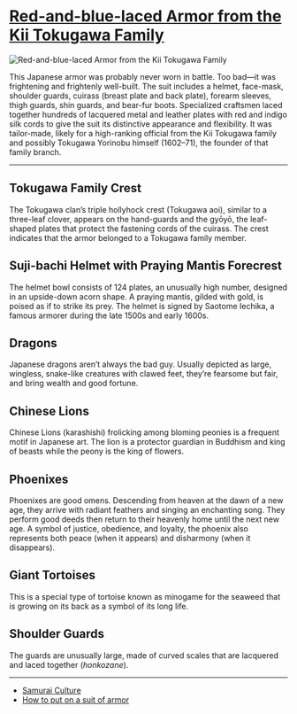 # [Red-and-blue-laced Armor from the Kii Tokugawa Family](http://artsmia.github.io/griot/#/o/108860)
![Red-and-blue-laced Armor from the Kii Tokugawa Family](http://api.artsmia.org/images/108860/large.jpg)

This Japanese armor was probably never worn in battle. Too bad—it was frightening and frightenly well-built. The suit includes a helmet, face-mask, shoulder guards, cuirass (breast plate and back plate), forearm sleeves, thigh guards, shin guards, and bear-fur boots. Specialized craftsmen laced together hundreds of lacquered metal and leather plates with red and indigo silk cords to give the suit its distinctive appearance and flexibility. It was tailor-made, likely for a high-ranking official from the Kii Tokugawa family and possibly Tokugawa Yorinobu himself (1602–71), the founder of that family branch. 

---

## Tokugawa Family Crest

The Tokugawa clan’s triple hollyhock crest (Tokugawa aoi), similar to a three-leaf clover, appears on the hand-guards and the gyōyō, the leaf-shaped plates that protect the fastening cords of the cuirass. The crest indicates that the armor belonged to a Tokugawa family member.

## Suji-bachi Helmet with Praying Mantis Forecrest

The helmet bowl consists of 124 plates, an unusually high number, designed in an upside-down acorn shape. A praying mantis, gilded with gold, is poised as if to strike its prey. The helmet is signed by Saotome Iechika, a famous armorer during the late 1500s and early 1600s.

## Dragons

Japanese dragons aren’t always the bad guy. Usually depicted as large, wingless, snake-like creatures with clawed feet, they’re fearsome but fair, and bring wealth and good fortune.

## Chinese Lions

Chinese Lions (karashishi) frolicking among bloming peonies is a frequent motif in Japanese art. The lion is a protector guardian in Buddhism and king of beasts while the peony is the king of flowers.

## Phoenixes

Phoenixes are good omens. Descending from heaven at the dawn of a new age, they arrive with radiant feathers and singing an enchanting song. They perform good deeds then return to their heavenly home until the next new age. A symbol of justice, obedience, and loyalty, the phoenix also represents both peace (when it appears) and disharmony (when it disappears).

## Giant Tortoises

This is a special type of tortoise known as minogame for the seaweed that is growing on its back as a symbol of its long life.  

## Shoulder Guards

The guards are unusually large, made of curved scales that are lacquered and laced together (*honkozane*).

---

* [Samurai Culture](../stories/samurai-culture.md)
* [How to put on a suit of armor](../stories/how-to-put-on-a-suit-of-armor.md)

